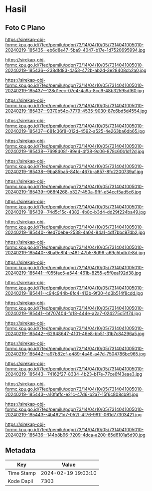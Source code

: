 # Hasil

## Foto C Plano

https://sirekap-obj-formc.kpu.go.id/7fed/pemilu/pdpr/73/14/04/10/05/7314041005010-20240219-185435--eb6d8e47-5ba9-4047-b17e-1d7520695994.jpg

https://sirekap-obj-formc.kpu.go.id/7fed/pemilu/pdpr/73/14/04/10/05/7314041005010-20240219-185436--238dfd83-4a53-472b-ab2d-3e28408cb2a0.jpg

https://sirekap-obj-formc.kpu.go.id/7fed/pemilu/pdpr/73/14/04/10/05/7314041005010-20240219-185437--128d1eec-07e4-4a9a-8cc9-48b32595df60.jpg

https://sirekap-obj-formc.kpu.go.id/7fed/pemilu/pdpr/73/14/04/10/05/7314041005010-20240219-185437--9370b54c-7779-4535-9030-87c6bd5d4554.jpg

https://sirekap-obj-formc.kpu.go.id/7fed/pemilu/pdpr/73/14/04/10/05/7314041005010-20240219-185437--681c36f8-012d-4592-a525-4e263ba6db65.jpg

https://sirekap-obj-formc.kpu.go.id/7fed/pemilu/pdpr/73/14/04/10/05/7314041005010-20240219-185438--7698d081-99e4-4f38-9c06-878c60b1d12d.jpg

https://sirekap-obj-formc.kpu.go.id/7fed/pemilu/pdpr/73/14/04/10/05/7314041005010-20240219-185438--9ba85ba5-84fc-467b-a857-8fc2200739af.jpg

https://sirekap-obj-formc.kpu.go.id/7fed/pemilu/pdpr/73/14/04/10/05/7314041005010-20240219-185439--968f4268-b327-450a-9fff-e54ccf5ad5c6.jpg

https://sirekap-obj-formc.kpu.go.id/7fed/pemilu/pdpr/73/14/04/10/05/7314041005010-20240219-185439--74d5c15c-4382-4b8c-b3d4-dd29f224ba49.jpg

https://sirekap-obj-formc.kpu.go.id/7fed/pemilu/pdpr/73/14/04/10/05/7314041005010-20240219-185440--9ed70ebe-2538-4a04-84a1-4df7bbc97db2.jpg

https://sirekap-obj-formc.kpu.go.id/7fed/pemilu/pdpr/73/14/04/10/05/7314041005010-20240219-185440--8ba9e8f4-e48f-47b5-8d96-a69c5bdb7e8d.jpg

https://sirekap-obj-formc.kpu.go.id/7fed/pemilu/pdpr/73/14/04/10/05/7314041005010-20240219-185441--f055fac5-a544-461b-8255-e5f0ea192d38.jpg

https://sirekap-obj-formc.kpu.go.id/7fed/pemilu/pdpr/73/14/04/10/05/7314041005010-20240219-185441--c94c944b-8fc4-413b-9f30-4d3b514f8cdd.jpg

https://sirekap-obj-formc.kpu.go.id/7fed/pemilu/pdpr/73/14/04/10/05/7314041005010-20240219-185441--bf707404-fd18-444e-a2a7-024275c51f74.jpg

https://sirekap-obj-formc.kpu.go.id/7fed/pemilu/pdpr/73/14/04/10/05/7314041005010-20240219-185442--62948647-4101-46e8-bb51-31b7c84296a5.jpg

https://sirekap-obj-formc.kpu.go.id/7fed/pemilu/pdpr/73/14/04/10/05/7314041005010-20240219-185442--a97b82cf-e489-4a46-a47d-7504786bc965.jpg

https://sirekap-obj-formc.kpu.go.id/7fed/pemilu/pdpr/73/14/04/10/05/7314041005010-20240219-185443--74162f27-8334-4b23-b17e-77ce6f43eae3.jpg

https://sirekap-obj-formc.kpu.go.id/7fed/pemilu/pdpr/73/14/04/10/05/7314041005010-20240219-185443--a10faffc-e21c-47d6-b2a7-15f6c808cb91.jpg

https://sirekap-obj-formc.kpu.go.id/7fed/pemilu/pdpr/73/14/04/10/05/7314041005010-20240219-185443--4b4621d7-052f-4f76-991f-061d77303421.jpg

https://sirekap-obj-formc.kpu.go.id/7fed/pemilu/pdpr/73/14/04/10/05/7314041005010-20240219-185436--144b8b96-7209-4dca-a200-65d6101a5d90.jpg


## Metadata

| Key        | Value               |
| ---------- | ------------------- |
| Time Stamp | 2024-02-19 19:03:10 |
| Kode Dapil | 7303                |



